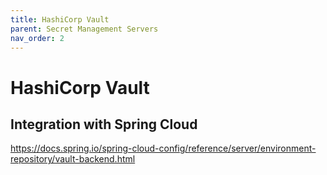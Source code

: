```yaml
---
title: HashiCorp Vault
parent: Secret Management Servers
nav_order: 2
---
```


# HashiCorp Vault

## Integration with Spring Cloud
https://docs.spring.io/spring-cloud-config/reference/server/environment-repository/vault-backend.html
